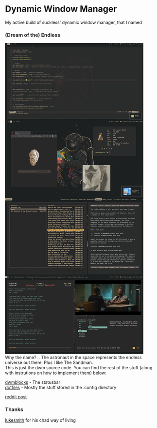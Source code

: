 # Dynamic Window Manager
My active build of suckless' dynamic window manager, that I named  
### (Dream of the) Endless
![preview](.assets/endless.png)  
Why the name? .. The astronaut in the space represents the endless universe out there. Plus I like The Sandman.  
This is just the dwm source code. You can find the rest of the stuff (along with instrutions on how to implement them) below:  

[dwmblocks](https://github.com/savar95x/dwmblocks) - The statusbar  
[dotfiles](https://github.com/savar95x/dotfiles) - Mostly the stuff stored in the .config directory  

[reddit post](https://www.reddit.com/r/unixporn/comments/15sh6yw/dwm_dream_of_the_endless/)
### Thanks
[lukesmith](https://lukesmith.xyz) for his chad way of living
